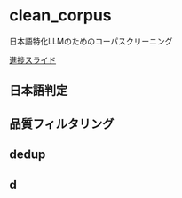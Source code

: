 # clean_corpus
日本語特化LLMのためのコーパスクリーニング

[進捗スライド](https://docs.google.com/presentation/d/13dZ441Xn6dv7MKsed0zbcSHNyBHGoJH_NuQZdbB5x14/edit#slide=id.g2cf042e6629_0_164)


## 日本語判定

## 品質フィルタリング

## dedup

## d

